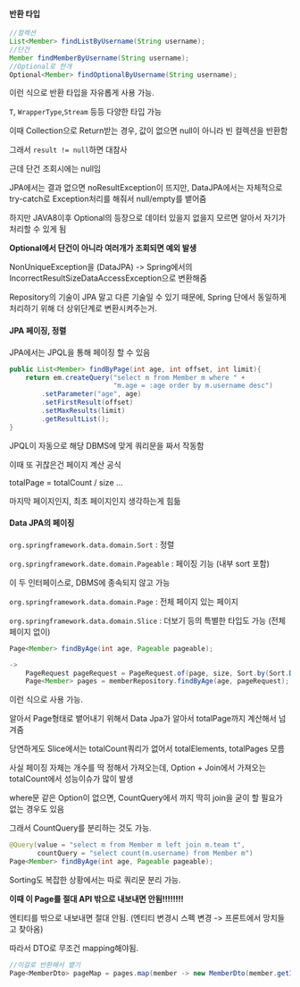 #### 반환 타입

````java
//컬렉션
List<Member> findListByUsername(String username);
//단건
Member findMemberByUsername(String username);
//Optional로 한개
Optional<Member> findOptionalByUsername(String username);
````

이런 식으로 반환 타입을 자유롭게 사용 가능.

`T`, `WrapperType`,`Stream` 등등 다양한 타입 가능



이때 Collection으로 Return받는 경우, 값이 없으면 null이 아니라 빈 컬렉션을 반환함

그래서 `result != null`하면 대참사

근데 단건 조회시에는 null임



JPA에서는 결과 없으면 noResultException이 뜨지만, DataJPA에서는 자체적으로 try-catch로 Exception처리를 해줘서 null/empty를 뱉어줌



하지만 JAVA8이후 Optional의 등장으로 데이터 있을지 없을지 모르면 알아서 자기가 처리할 수 있게 됨



**Optional에서 단건이 아니라 여러개가 조회되면 예외 발생**

NonUniqueException을 (DataJPA) -> Spring에서의 IncorrectResultSizeDataAccessException으로 변환해줌

Repository의 기술이 JPA 말고 다른 기술일 수 있기 때문에, Spring 단에서 동일하게 처리하기 위해 더 상위단계로 변환시켜주는거.



#### JPA 페이징, 정렬

JPA에서는 JPQL을 통해 페이징 할 수 있음

````java
public List<Member> findByPage(int age, int offset, int limit){
    return em.createQuery("select m from Member m where " +
                          "m.age = :age order by m.username desc")
        .setParameter("age", age)
        .setFirstResult(offset)
        .setMaxResults(limit)
        .getResultList();
}
````

JPQL이 자동으로 해당 DBMS에 맞게 쿼리문을 짜서 작동함



이때 또 귀찮은건 페이지 계산 공식

totalPage   = totalCount / size ...

마지막 페이지인지, 최초 페이지인지 생각하는게 힘듦



#### Data JPA의 페이징

`org.springframework.data.domain.Sort` : 정렬

`org.springframework.date.domain.Pageable` : 페이징 기능 (내부 sort 포함)

이 두 인터페이스로, DBMS에 종속되지 않고 가능



`org.springframework.data.domain.Page` : 전체 페이지 있는 페이지

`org.springframework.data.domain.Slice` : 더보기 등의 특별한 타입도 가능 (전체 페이지 없이)



````java
Page<Member> findByAge(int age, Pageable pageable);

-> 
    PageRequest pageRequest = PageRequest.of(page, size, Sort.by(Sort.Direction.DESC, "username"));
    Page<Member> pages = memberRepository.findByAge(age, pageRequest);
````

이런 식으로 사용 가능.

알아서 Page형태로 뱉어내기 위해서 Data Jpa가 알아서 totalPage까지 계산해서 넘겨줌

당연하게도 Slice에서는 totalCount쿼리가 없어서 totalElements, totalPages 모름



사실 페이징 자체는 개수를 딱 정해서 가져오는데, Option + Join에서 가져오는 totalCount에서 성능이슈가 많이 발생

where문 같은 Option이 없으면, CountQuery에서 까지 딱히 join을 굳이 할 필요가 없는 경우도 있음

그래서 CountQuery를 분리하는 것도 가능.

````java
@Query(value = "select m from Member m left join m.team t",
       countQuery = "select count(m.username) from Member m")
Page<Member> findByAge(int age, Pageable pageable);
````

Sorting도 복잡한 상황에서는 따로 쿼리문 분리 가능.



**이때 이 Page를 절대 API 밖으로 내보내면 안됨!!!!!!!!**

엔티티를 밖으로 내보내면 절대 안됨. (엔티티 변경시 스펙 변경 -> 프론트에서 망치들고 찾아옴)

따라서 DTO로 무조건 mapping해야됨.

````java
//이걸로 반환해서 뱉기
Page<MemberDto> pageMap = pages.map(member -> new MemberDto(member.getId(), member.getUsername(), null));
````

